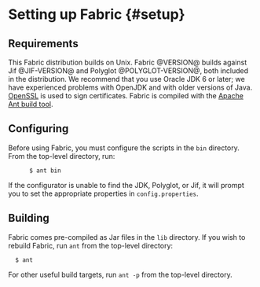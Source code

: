 Setting up Fabric {#setup}
=================

Requirements
------------
This Fabric distribution builds on Unix. Fabric @VERSION@ builds against Jif
@JIF-VERSION@ and Polyglot @POLYGLOT-VERSION@, both included in the
distribution. We recommend that you use Oracle JDK 6 or later; we have
experienced problems with OpenJDK and with older versions of Java.
[OpenSSL](http://www.openssl.org/) is used to sign certificates. Fabric is
compiled with the [Apache Ant build tool](http://ant.apache.org/).


Configuring
-----------
Before using Fabric, you must configure the scripts in the `bin`
directory.  From the top-level directory, run:
~~~
      $ ant bin
~~~
If the configurator is unable to find the JDK, Polyglot, or Jif, it will
prompt you to set the appropriate properties in `config.properties`.


Building
--------
Fabric comes pre-compiled as Jar files in the `lib` directory. If you
wish to rebuild Fabric, run `ant` from the top-level directory:
~~~
  $ ant
~~~
For other useful build targets, run `ant -p` from the top-level directory.
